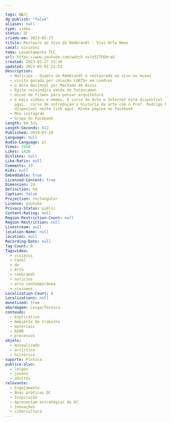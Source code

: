 ```yaml
---

tags: 🖼️/🎥️
dg-publish: "false"
aliases: null
type: video
status: 🟨️
criado-em: 2023-02-27
titulo: Restauro ao Vivo do Rembrandt - Vivi Arte News
canal: vivieuvi
tema: Levantamento TCC
url: https://www.youtube.com/watch v=lU5Z7FEHraU
created: 2023-02-27 15:39
updated: 2023-05-01 21:53
Description:
  - Notícias - Quadro do Rembrandt é restaurado ao vivo no museu
  - visita guiada por coleção LGBTQ+ em Londres
  - o Hino Nacional por Machado de Assis
  - Egito reivindica venda de Tutancamon
  - dicas de filmes para pensar arquitetura
  - e mais vídeos e memes. O curso de Arte e Internet está disponível
    aqui.  curso de introdução à história da arte com o Prof. Rodrigo Naves está
    disponível neste link aqui. Minha página no Facebook
  - Meu instagram
  - Grupo do Facebook
Length: 6m 52s
Length-Seconds: 412
Published: 2019-07-19
Language: null
Audio-Language: pt
Views: 7658
Likes: 1426
Dislikes: null
Like-Ratio: null
Comments: 33
Kids: null
Embeddable: true
Licensed-Content: true
Dimension: 2d
Definition: hd
Caption: false
Projection: rectangular
License: youtube
Privacy-Status: public
Content-Rating: null
Region-Restriction-Count: null
Region-Restriction: null
Livestream: null
location-Name: null
location: null
Recording-Date: null
Tag-Count: 8
Tagsvideo:
  - vivieuvi
  - Canal
  - de
  - Arte
  - rembramdt
  - notícias
  - arte contemporânea
  - vivinews
Localization-Count: 0
Localizations: null
monetized: true
abordagem: Leiga/Técnica
conteudo:
  - Explicativo
  - Ambiente de trabalho
  - materiais
  - ASMR
  - processos
objeto:
  - musealizado
  - artístico
  - histórico
suporte: Pintura
publico-alvo:
  - leigos
  - jovens
  - adultos
relevante:
  - Engajamento
  - Boas práticas DC
  - Inspiração
  - Apresentam estratégias de DC
  - Inovações
  - cibercultura
---
```

